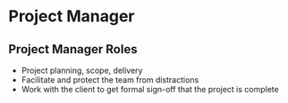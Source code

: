# Project Manager


## Project Manager Roles 

* Project planning, scope, delivery  
* Facilitate and protect the team from distractions 
* Work with the client to get formal sign-off that the project is complete
